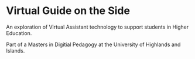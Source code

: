 # Virtual Guide on the Side

An exploration of Virtual Assistant technology to support students in Higher Education.

Part of a Masters in Digitial Pedagogy at the University of Highlands and Islands.


